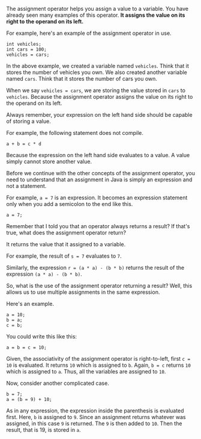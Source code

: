 The assignment operator helps you assign a value to a variable. You have
already seen many examples of this operator. **It assigns the value on its
right to the operand on its left.**

For example, here's an example of the assignment operator in use.
```
int vehicles;
int cars = 100;
vehicles = cars;
```

In the above example, we created a variable named `vehicles`. Think that
it stores the number of vehicles you own. We also created another variable
named `cars`. Think that it stores the number of cars you own.

When we say `vehicles = cars`, we are storing the value stored in `cars`
to `vehicles`. Because the assignment operator assigns the value on its
right to the operand on its left.

Always remember, your expression on the left hand side should be capable of storing a value.

For example, the following statement does not compile.

```
a + b = c * d
```

Because the expression on the left hand side evaluates to a value.
A value simply cannot store another value.

Before we continue with the other concepts of the assignment operator, you need to understand that an assignment in Java is simply an expression and not a statement.

For example, `a = 7` is an expression. It becomes an expression statement only when you add a semicolon to the end like this.

```
a = 7;
```

Remember that I told you that an operator always returns a result? If that's true, what does the assignment operator return?

It returns the value that it assigned to a variable.

For example, the result of `s = 7` evaluates to `7`.

Similarly, the expression `r = (a * a) - (b * b)` returns the result of the expression `(a * a) - (b * b)`.

So, what is the use of the assignment operator returning a result?
Well, this allows us to use multiple assignments in the same expression.

Here's an example.
```
a = 10;
b = a;
c = b;
```

You could write this like this:
```
a = b = c = 10;
```

Given, the associativity of the assignment operator is right-to-left, first `c = 10` is evaluated. It returns `10` which is assigned to `b`. Again, `b = c` returns `10` which is assigned to `a`. Thus, all the variables are assigned to `10`.

Now, consider another complicated case.

```
b = 7;
a = (b = 9) + 10;
```

As in any expression, the expression inside the parenthesis is evaluated first. Here, `b` is assigned to `9`. Since an assignment returns whatever was assigned, in this case `9` is returned. The `9` is then added to `10`. Then the result, that is 19, is stored in `a`.